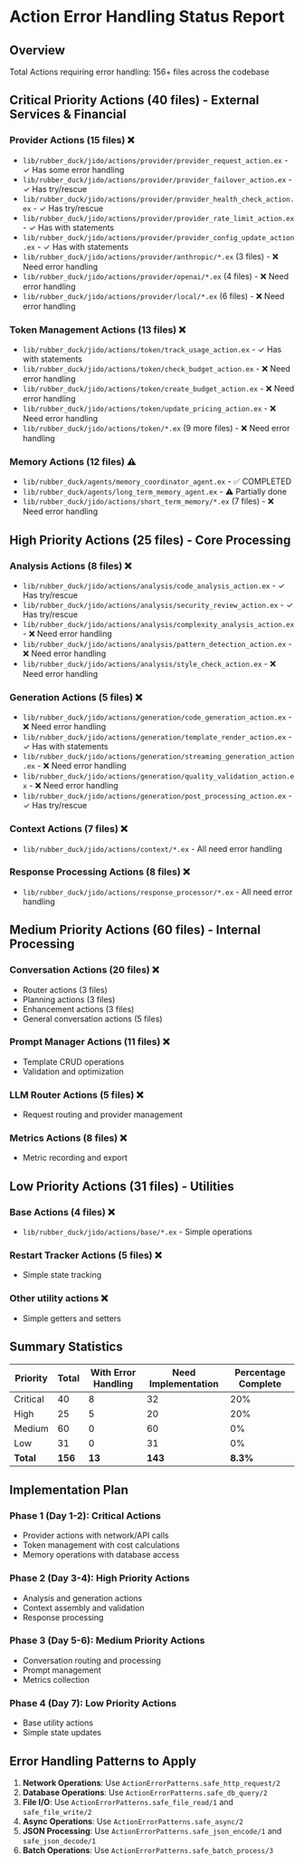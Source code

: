 # Action Error Handling Status Report

## Overview
Total Actions requiring error handling: 156+ files across the codebase

## Critical Priority Actions (40 files) - External Services & Financial

### Provider Actions (15 files) ❌
- `lib/rubber_duck/jido/actions/provider/provider_request_action.ex` - ✓ Has some error handling
- `lib/rubber_duck/jido/actions/provider/provider_failover_action.ex` - ✓ Has try/rescue
- `lib/rubber_duck/jido/actions/provider/provider_health_check_action.ex` - ✓ Has try/rescue
- `lib/rubber_duck/jido/actions/provider/provider_rate_limit_action.ex` - ✓ Has with statements
- `lib/rubber_duck/jido/actions/provider/provider_config_update_action.ex` - ✓ Has with statements
- `lib/rubber_duck/jido/actions/provider/anthropic/*.ex` (3 files) - ❌ Need error handling
- `lib/rubber_duck/jido/actions/provider/openai/*.ex` (4 files) - ❌ Need error handling
- `lib/rubber_duck/jido/actions/provider/local/*.ex` (6 files) - ❌ Need error handling

### Token Management Actions (13 files) ❌
- `lib/rubber_duck/jido/actions/token/track_usage_action.ex` - ✓ Has with statements
- `lib/rubber_duck/jido/actions/token/check_budget_action.ex` - ❌ Need error handling
- `lib/rubber_duck/jido/actions/token/create_budget_action.ex` - ❌ Need error handling
- `lib/rubber_duck/jido/actions/token/update_pricing_action.ex` - ❌ Need error handling
- `lib/rubber_duck/jido/actions/token/*.ex` (9 more files) - ❌ Need error handling

### Memory Actions (12 files) ⚠️
- `lib/rubber_duck/agents/memory_coordinator_agent.ex` - ✅ COMPLETED
- `lib/rubber_duck/agents/long_term_memory_agent.ex` - ⚠️ Partially done
- `lib/rubber_duck/jido/actions/short_term_memory/*.ex` (7 files) - ❌ Need error handling

## High Priority Actions (25 files) - Core Processing

### Analysis Actions (8 files) ❌
- `lib/rubber_duck/jido/actions/analysis/code_analysis_action.ex` - ✓ Has try/rescue
- `lib/rubber_duck/jido/actions/analysis/security_review_action.ex` - ✓ Has try/rescue
- `lib/rubber_duck/jido/actions/analysis/complexity_analysis_action.ex` - ❌ Need error handling
- `lib/rubber_duck/jido/actions/analysis/pattern_detection_action.ex` - ❌ Need error handling
- `lib/rubber_duck/jido/actions/analysis/style_check_action.ex` - ❌ Need error handling

### Generation Actions (5 files) ❌
- `lib/rubber_duck/jido/actions/generation/code_generation_action.ex` - ❌ Need error handling
- `lib/rubber_duck/jido/actions/generation/template_render_action.ex` - ✓ Has with statements
- `lib/rubber_duck/jido/actions/generation/streaming_generation_action.ex` - ❌ Need error handling
- `lib/rubber_duck/jido/actions/generation/quality_validation_action.ex` - ❌ Need error handling
- `lib/rubber_duck/jido/actions/generation/post_processing_action.ex` - ✓ Has try/rescue

### Context Actions (7 files) ❌
- `lib/rubber_duck/jido/actions/context/*.ex` - All need error handling

### Response Processing Actions (8 files) ❌
- `lib/rubber_duck/jido/actions/response_processor/*.ex` - All need error handling

## Medium Priority Actions (60 files) - Internal Processing

### Conversation Actions (20 files) ❌
- Router actions (3 files)
- Planning actions (3 files)
- Enhancement actions (3 files)
- General conversation actions (5 files)

### Prompt Manager Actions (11 files) ❌
- Template CRUD operations
- Validation and optimization

### LLM Router Actions (5 files) ❌
- Request routing and provider management

### Metrics Actions (8 files) ❌
- Metric recording and export

## Low Priority Actions (31 files) - Utilities

### Base Actions (4 files) ❌
- `lib/rubber_duck/jido/actions/base/*.ex` - Simple operations

### Restart Tracker Actions (5 files) ❌
- Simple state tracking

### Other utility actions ❌
- Simple getters and setters

## Summary Statistics

| Priority | Total | With Error Handling | Need Implementation | Percentage Complete |
|----------|-------|-------------------|-------------------|-------------------|
| Critical | 40 | 8 | 32 | 20% |
| High | 25 | 5 | 20 | 20% |
| Medium | 60 | 0 | 60 | 0% |
| Low | 31 | 0 | 31 | 0% |
| **Total** | **156** | **13** | **143** | **8.3%** |

## Implementation Plan

### Phase 1 (Day 1-2): Critical Actions
- Provider actions with network/API calls
- Token management with cost calculations
- Memory operations with database access

### Phase 2 (Day 3-4): High Priority Actions
- Analysis and generation actions
- Context assembly and validation
- Response processing

### Phase 3 (Day 5-6): Medium Priority Actions
- Conversation routing and processing
- Prompt management
- Metrics collection

### Phase 4 (Day 7): Low Priority Actions
- Base utility actions
- Simple state updates

## Error Handling Patterns to Apply

1. **Network Operations**: Use `ActionErrorPatterns.safe_http_request/2`
2. **Database Operations**: Use `ActionErrorPatterns.safe_db_query/2`
3. **File I/O**: Use `ActionErrorPatterns.safe_file_read/1` and `safe_file_write/2`
4. **Async Operations**: Use `ActionErrorPatterns.safe_async/2`
5. **JSON Processing**: Use `ActionErrorPatterns.safe_json_encode/1` and `safe_json_decode/1`
6. **Batch Operations**: Use `ActionErrorPatterns.safe_batch_process/3`